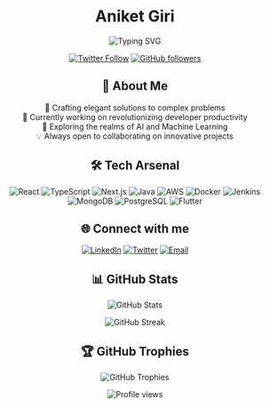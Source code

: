 <h1 align="center">Aniket Giri</h1>

<p align="center">
  <img src="https://readme-typing-svg.herokuapp.com?font=Fira+Code&pause=1000&color=2196F3&center=true&vCenter=true&width=435&lines=Passionate+Developer;Code+Enthusiast;Open+Source+Contributor;Always+Learning" alt="Typing SVG" />
</p>

<p align="center">
  <a href="https://twitter.com/theaniketgiri" target="_blank"><img src="https://img.shields.io/twitter/follow/theaniketgiri?style=social" alt="Twitter Follow" /></a>
  <a href="https://github.com/theaniketgiri" target="_blank"><img src="https://img.shields.io/github/followers/theaniketgiri?label=follow&style=social" alt="GitHub followers" /></a>
</p>

<h2 align="center">🚀 About Me</h2>

<p align="center">
  🌟 Crafting elegant solutions to complex problems<br>
  🔭 Currently working on revolutionizing developer productivity<br>
  🌱 Exploring the realms of AI and Machine Learning<br>
  💡 Always open to collaborating on innovative projects
</p>

<h2 align="center">🛠️ Tech Arsenal</h2>

<p align="center">
  <img src="https://img.shields.io/badge/-React-61DAFB?style=for-the-badge&logo=react&logoColor=black" alt="React" />
  <img src="https://img.shields.io/badge/-TypeScript-3178C6?style=for-the-badge&logo=typescript&logoColor=white" alt="TypeScript" />
  <img src="https://img.shields.io/badge/-Next.js-000000?style=for-the-badge&logo=next.js&logoColor=white" alt="Next.js" />
  <img src="https://img.shields.io/badge/-Java-007396?style=for-the-badge&logo=java&logoColor=white" alt="Java" />
  <img src="https://img.shields.io/badge/-AWS-232F3E?style=for-the-badge&logo=amazon-aws&logoColor=white" alt="AWS" />
  <img src="https://img.shields.io/badge/-Docker-2496ED?style=for-the-badge&logo=docker&logoColor=white" alt="Docker" />
  <img src="https://img.shields.io/badge/-Jenkins-D24939?style=for-the-badge&logo=jenkins&logoColor=white" alt="Jenkins" />
  <img src="https://img.shields.io/badge/-MongoDB-47A248?style=for-the-badge&logo=mongodb&logoColor=white" alt="MongoDB" />
  <img src="https://img.shields.io/badge/-PostgreSQL-336791?style=for-the-badge&logo=postgresql&logoColor=white" alt="PostgreSQL" />
  <img src="https://img.shields.io/badge/-Flutter-02569B?style=for-the-badge&logo=flutter&logoColor=white" alt="Flutter" />
</p>

<h2 align="center">🌐 Connect with me</h2>

<p align="center">
  <a href="https://linkedin.com/in/theaniketgiri" target="_blank"><img src="https://img.shields.io/badge/-LinkedIn-0077B5?style=for-the-badge&logo=linkedin&logoColor=white" alt="LinkedIn" /></a>
  <a href="https://twitter.com/theaniketgiri" target="_blank"><img src="https://img.shields.io/badge/-Twitter-1DA1F2?style=for-the-badge&logo=twitter&logoColor=white" alt="Twitter" /></a>
  <a href="mailto:theaniketgiri@gmail.com"><img src="https://img.shields.io/badge/-Email-D14836?style=for-the-badge&logo=gmail&logoColor=white" alt="Email" /></a>
</p>

<h2 align="center">📊 GitHub Stats</h2>

<p align="center">
  <img src="https://github-readme-stats.vercel.app/api?username=theaniketgiri&show_icons=true&theme=radical" alt="GitHub Stats" />
</p>

<p align="center">
  <img src="https://github-readme-streak-stats.herokuapp.com/?user=theaniketgiri&theme=radical" alt="GitHub Streak" />
</p>

<h2 align="center">🏆 GitHub Trophies</h2>

<p align="center">
  <img src="https://github-profile-trophy.vercel.app/?username=theaniketgiri&theme=darkhub&no-frame=true&row=1&column=7" alt="GitHub Trophies" />
</p>

<p align="center">
  <img src="https://komarev.com/ghpvc/?username=theaniketgiri&color=blueviolet&style=flat-square&label=Profile+Views" alt="Profile views" />
</p>
